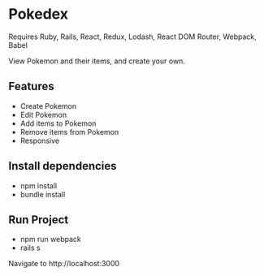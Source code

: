 # Pokedex
Requires Ruby, Rails, React, Redux, Lodash, React DOM Router, Webpack, Babel

View Pokemon and their items, and create your own.

## Features
- Create Pokemon
- Edit Pokemon
- Add items to Pokemon
- Remove items from Pokemon
- Responsive

## Install dependencies
- npm install
- bundle install

## Run Project
- npm run webpack
- rails s

Navigate to http://localhost:3000